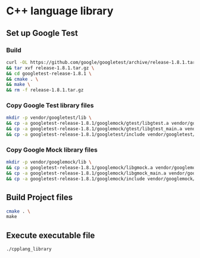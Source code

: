 # C++ language library

## Set up Google Test

### Build

```bash
curl -OL https://github.com/google/googletest/archive/release-1.8.1.tar.gz \
&& tar xvf release-1.8.1.tar.gz \
&& cd googletest-release-1.8.1 \
&& cmake . \
&& make \
&& rm -f release-1.8.1.tar.gz 
```

### Copy Google Test library files

```bash
mkdir -p vendor/googletest/lib \
&& cp -a googletest-release-1.8.1/googlemock/gtest/libgtest.a vendor/googletest/lib/libgtest.a \
&& cp -a googletest-release-1.8.1/googlemock/gtest/libgtest_main.a vendor/googletest/lib/libgtest_main.a \
&& cp -a googletest-release-1.8.1/googletest/include vendor/googletest/include
```

### Copy Google Mock library files

```bash
mkdir -p vendor/googlemock/lib \
&& cp -a googletest-release-1.8.1/googlemock/libgmock.a vendor/googlemock/lib/libgmock.a \
&& cp -a googletest-release-1.8.1/googlemock/libgmock_main.a vendor/googlemock/lib/¥libgmock_main.a \
&& cp -a googletest-release-1.8.1/googlemock/include vendor/googlemock/include
``` 

## Build Project files

```bash
cmake . \
make
```

## Execute executable file

```bash
./cpplang_library
```
